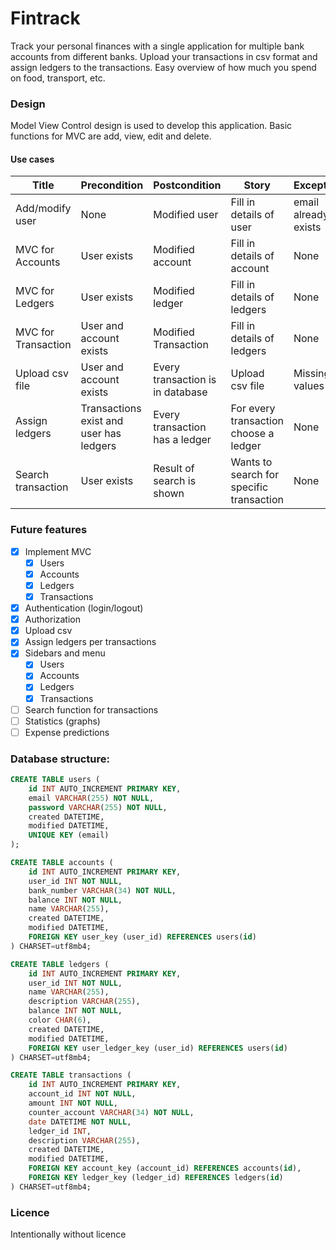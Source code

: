 # Fintrack
Track your personal finances with a single application for multiple bank accounts from different banks.
Upload your transactions in csv format and assign ledgers to the transactions.
Easy overview of how much you spend on food, transport, etc.

### Design
Model View Control design is used to develop this application.
Basic functions for MVC are add, view, edit and delete.

#### Use cases
Title | Precondition | Postcondition | Story | Exceptions
----- | ------------ | ------------- | ----- | ----------
Add/modify user | None | Modified user | Fill in details of user | email already exists
MVC for Accounts | User exists | Modified account | Fill in details of account | None
MVC for Ledgers | User exists | Modified ledger | Fill in details of ledgers | None
MVC for Transaction | User and account exists | Modified Transaction | Fill in details of ledgers | None
Upload csv file | User and account exists | Every transaction is in database | Upload csv file | Missing values
Assign ledgers | Transactions exist and user has ledgers | Every transaction has a ledger | For every transaction choose a ledger | None
Search transaction | User exists | Result of search is shown | Wants to search for specific transaction | None



### Future features
- [x] Implement MVC
  - [x] Users
  - [x] Accounts
  - [x] Ledgers
  - [x] Transactions
- [x] Authentication (login/logout)
- [x] Authorization
- [x] Upload csv
- [x] Assign ledgers per transactions
- [x] Sidebars and menu
  - [x] Users
  - [x] Accounts
  - [x] Ledgers
  - [x] Transactions
- [ ] Search function for transactions
- [ ] Statistics (graphs)
- [ ] Expense predictions

### Database structure:
```SQL
CREATE TABLE users (
    id INT AUTO_INCREMENT PRIMARY KEY,
    email VARCHAR(255) NOT NULL,
    password VARCHAR(255) NOT NULL,
    created DATETIME,
    modified DATETIME,
    UNIQUE KEY (email)
);

CREATE TABLE accounts (
    id INT AUTO_INCREMENT PRIMARY KEY,
    user_id INT NOT NULL,
    bank_number VARCHAR(34) NOT NULL,
    balance INT NOT NULL,
    name VARCHAR(255),
    created DATETIME,
    modified DATETIME,
    FOREIGN KEY user_key (user_id) REFERENCES users(id)
) CHARSET=utf8mb4;

CREATE TABLE ledgers (
    id INT AUTO_INCREMENT PRIMARY KEY,
    user_id INT NOT NULL,
    name VARCHAR(255),
    description VARCHAR(255),
    balance INT NOT NULL,
    color CHAR(6),
    created DATETIME,
    modified DATETIME,
    FOREIGN KEY user_ledger_key (user_id) REFERENCES users(id)
) CHARSET=utf8mb4;

CREATE TABLE transactions (
    id INT AUTO_INCREMENT PRIMARY KEY,
    account_id INT NOT NULL,
    amount INT NOT NULL,
    counter_account VARCHAR(34) NOT NULL,
    date DATETIME NOT NULL,
    ledger_id INT,
    description VARCHAR(255),
    created DATETIME,
    modified DATETIME,
    FOREIGN KEY account_key (account_id) REFERENCES accounts(id),
    FOREIGN KEY ledger_key (ledger_id) REFERENCES ledgers(id)
) CHARSET=utf8mb4;
```

### Licence
Intentionally without licence
